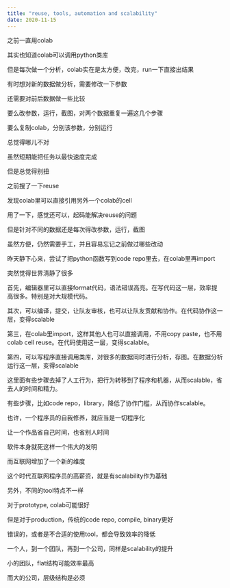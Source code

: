 ```yaml
---
title: "reuse, tools, automation and scalability"
date: 2020-11-15
---
```


之前一直用colab

其实也知道colab可以调用python类库

但是每次做一个分析，colab实在是太方便，改完，run一下直接出结果

有时想对新的数据做分析，需要修改一下参数

还需要对前后数据做一些比较

要么改参数，运行，截图，对两个数据重复一遍这几个步骤

要么复制colab，分别该参数，分别运行

总觉得哪儿不对

虽然短期能把任务以最快速度完成

但是总觉得别扭

之前搜了一下reuse

发现colab里可以直接引用另外一个colab的cell

用了一下，感觉还可以，起码能解决reuse的问题

但是针对不同的数据还是每次得改参数，运行，截图

虽然方便，仍然需要手工，并且容易忘记之前做过哪些改动

昨天静下心来，尝试了把python函数写到code repo里去，在colab里再import

突然觉得世界清静了很多

首先，编辑器里可以直接format代码，语法错误高亮。在写代码这一层，效率提高很多。特别是对大规模代码。

其次，可以编译，提交，让队友审核，也可以让队友贡献和协作。在代码协作这一层，变得scalable

第三，在colab里import，这样其他人也可以直接调用，不用copy paste，也不用colab cell reuse。在代码使用这一层，变得scalable。

第四，可以写程序直接调用类库，对很多的数据同时进行分析，存图。在数据分析运行这一层，变得scalable

这里面有些步骤去掉了人工行为，把行为转移到了程序和机器，从而scalable，省去人的时间和精力。

有些步骤，比如code repo，library，降低了协作门槛，从而协作scalable。

也许，一个程序员的自我修养，就应当是一切程序化

让一个作品省自己时间，也省别人时间

软件本身就死这样一个伟大的发明

而互联网增加了一个新的维度

这个时代互联网程序员的高薪资，就是有scalability作为基础

另外，不同的tool特点不一样

对于prototype, colab可能很好

但是对于production，传统的code repo, compile, binary更好

错误的，或者是不合适的使用tool，都会导致效率的降低

一个人，到一个团队，再到一个公司，同样是scalability的提升

小的团队，flat结构可能效率最高

而大的公司，层级结构是必须
